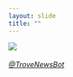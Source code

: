 ```yaml
---
layout: slide
title: ""
---
```



<section>
<a class="" href="https://twitter.com/TroveNewsBot"><img class="rotate-left" src="{{ site.baseurl }}/assets/images/trovenewsbot.png"></a>
<h6 class="rotate-left"><a class="external" href="https://twitter.com/TroveNewsBot">@TroveNewsBot</a></h6>
</section>